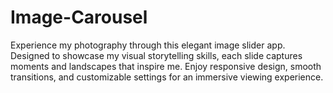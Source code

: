 # Image-Carousel
Experience my photography  through this elegant image slider app. Designed to showcase my visual storytelling skills, each slide captures moments and landscapes that inspire me. Enjoy responsive design, smooth transitions, and customizable settings for an immersive viewing experience.

